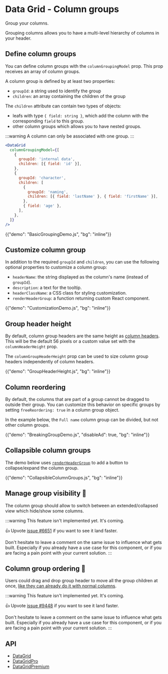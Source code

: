 # Data Grid - Column groups

<p class="description">Group your columns.</p>

Grouping columns allows you to have a multi-level hierarchy of columns in your header.

## Define column groups

You can define column groups with the `columnGroupingModel` prop.
This prop receives an array of column groups.

A column group is defined by at least two properties:

- `groupId`: a string used to identify the group
- `children`: an array containing the children of the group

The `children` attribute can contain two types of objects:

- leafs with type `{ field: string }`, which add the column with the corresponding `field` to this group.
- other column groups which allows you to have nested groups.

:::warning
A column can only be associated with one group.
:::

```jsx
<DataGrid
  columnGroupingModel={[
    {
      groupId: 'internal data',
      children: [{ field: 'id' }],
    },
    {
      groupId: 'character',
      children: [
        {
          groupId: 'naming',
          children: [{ field: 'lastName' }, { field: 'firstName' }],
        },
        { field: 'age' },
      ],
    },
  ]}
/>
```

{{"demo": "BasicGroupingDemo.js", "bg": "inline"}}

## Customize column group

In addition to the required `groupId` and `children`, you can use the following optional properties to customize a column group:

- `headerName`: the string displayed as the column's name (instead of `groupId`).
- `description`: a text for the tooltip.
- `headerClassName`: a CSS class for styling customization.
- `renderHeaderGroup`: a function returning custom React component.

{{"demo": "CustomizationDemo.js", "bg": "inline"}}

## Group header height

By default, column group headers are the same height as [column headers](/x/react-data-grid/column-header/#header-height). This will be the default 56 pixels or a custom value set with the `columnHeaderHeight` prop.

The `columnGroupHeaderHeight` prop can be used to size column group headers independently of column headers.

{{"demo": "GroupHeaderHeight.js", "bg": "inline"}}

## Column reordering [<span class="plan-pro"></span>](/x/introduction/licensing/#pro-plan 'Pro plan')

By default, the columns that are part of a group cannot be dragged to outside their group.
You can customize this behavior on specific groups by setting `freeReordering: true` in a column group object.

In the example below, the `Full name` column group can be divided, but not other column groups.

{{"demo": "BreakingGroupDemo.js", "disableAd": true, "bg": "inline"}}

## Collapsible column groups

The demo below uses [`renderHeaderGroup`](/x/react-data-grid/column-groups/#customize-column-group) to add a button to collapse/expand the column group.

{{"demo": "CollapsibleColumnGroups.js", "bg": "inline"}}

## Manage group visibility 🚧

The column group should allow to switch between an extended/collapsed view which hide/show some columns.

:::warning
This feature isn't implemented yet. It's coming.

👍 Upvote [issue #6651](https://github.com/mui/mui-x/issues/6651) if you want to see it land faster.

Don't hesitate to leave a comment on the same issue to influence what gets built. Especially if you already have a use case for this component, or if you are facing a pain point with your current solution.
:::

## Column group ordering [<span class="plan-pro"></span>](/x/introduction/licensing/#pro-plan 'Pro plan')🚧

Users could drag and drop group header to move all the group children at once, [like they can already do it with normal columns](/x/react-data-grid/column-ordering/).

:::warning
This feature isn't implemented yet. It's coming.

👍 Upvote [issue #9448](https://github.com/mui/mui-x/issues/9448) if you want to see it land faster.

Don't hesitate to leave a comment on the same issue to influence what gets built. Especially if you already have a use case for this component, or if you are facing a pain point with your current solution.
:::

## API

- [DataGrid](/x/api/data-grid/data-grid/)
- [DataGridPro](/x/api/data-grid/data-grid-pro/)
- [DataGridPremium](/x/api/data-grid/data-grid-premium/)
